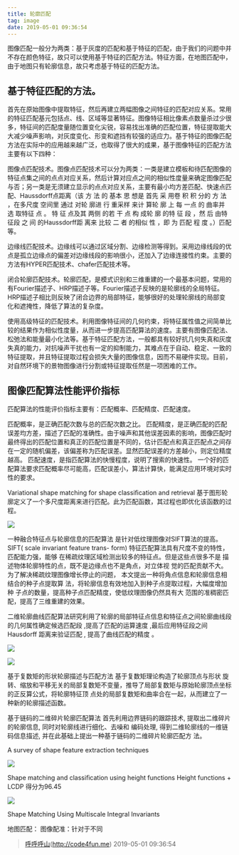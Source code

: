 ```yaml
---
title: 轮廓匹配
tag: image
date: 2019-05-01 09:36:54
---
```


图像匹配一般分为两类：基于灰度的匹配和基于特征的匹配，由于我们的问题中并不存在颜色特征，故只可以使用基于特征的匹配方法。特征方面，在地图匹配中，由于地图只有轮廓信息，故只考虑基于特征的匹配方法。
## 基于特征匹配的方法。
首先在原始图像中提取特征，然后再建立两幅图像之间特征的匹配对应关系。常用的特征匹配基元包括点、线、区域等显著特征。图像特征相比像素点数量杀过少很多，特征间的匹配度量随位置变化尖锐，容易找出准确的匹配位置，特征提取能大大减少噪声影响，对灰度变化、形变和遮挡有较强的适应力。基于特征的图像匹配方法在实际中的应用越来越广泛，也取得了很大的成果，基于图像特征的匹配方法主要有以下四种：

图像点匹配技术。图像点匹配技术可以分为两类：一类是建立模板和待匹配图像的特征点集之间的点点对应关系，然后计算对应点之间的相似性度量来确定图像匹配与否；另一类是无须建立显示的点点对应关系，主要有最小均方差匹配、快速点匹配、Haussdorff点距离（该 方 法 的 基本 思 想是 首先 采 用卷 积 积 分的 方 法 ，在多尺度 空间里 通过 对轮 廓进 行 重采样 来计 算轮 廓 上 每 一点 的 曲率并 选 取特征 点 。 特 征 点及其 两侧 的若 干 点 构 成轮 廓 的特 征 段 ，然 后 由特 征段 之 间 的Haussdorff距 离来 比较 二 者 的相似 性 ，即 为 匹配 程 度 。）匹配等。

边缘线匹配技术。边缘线可以通过区域分割、边缘检测等得到。采用边缘线段的优点是孤立边缘点的偏差对边缘线段的影响很小，还加入了边缘连接性约束。主要的方法有HYPER匹配技术、chafer匹配技术等。

闭合轮廓匹配技术。轮廓匹配，是模式识别和三维重建的一个最基本问题，常用的有Fourier描述子、HRP描述子等。Fourier描述子反映的是轮廓线的全局特征。HRP描述子相比则反映了闭合边界的局部特征，能够很好的处理轮廓线的局部变化和遮掩性，降低了算法的复杂度。

使用高级特征的匹配技术。利用图像特征间的几何约束，将特征属性值之间简单比较的结果作为相似性度量，从而进一步提高匹配算法的速度。主要有图像匹配法、松弛法和能量最小化法等。基于特征匹配方法，一般都具有较好抗几何失真和灰度失真的能力，对抗噪声干扰也有一定的抑制能力，其难点在于自动、稳定、一致的特征提取，并且特征提取过程会损失大量的图像信息，因而不易硬件实现。目前，对自然环境下的景物图像进行分割或特征提取任然是一项困难的工作。

## 图像匹配算法性能评价指标

匹配算法的性能评价指标主要有：匹配概率、匹配精度、匹配速度。

匹配概率，是正确匹配次数与总的匹配次数之比。
匹配精度，是正确匹配的匹配误差均方差，描述了匹配的准确性。由于噪声和其他误差因素的影响，图像匹配时最终得出的匹配位置和真正的匹配位置是不同的，估计匹配点和真正匹配点之间存在一定的随机偏差，该偏差称为匹配误差。显然匹配误差的方差越小，则定位精度越高。
匹配速度，是指匹配算法的快慢程度，说明了搜索的快速性。
一个好的匹配算法要求匹配概率尽可能高，匹配误差小，算法计算快，能满足应用环境对实时性的要求。

Variational shape matching for shape classiﬁcation and retrieval  基于图形轮廓定义了一个多尺度距离来进行匹配。此为匹配函数，其过程也即优化该函数的过程。

![](https://raw.githubusercontent.com/zhangzhishan/blogpics/dev/78846630-4B6F-47D2-9E09-DC01EB5F1D73.png)


一种融合特征点与轮廓信息的匹配算法 是针对低纹理图像对SIFT算法的提高。SIFT( scale invariant feature trans- form) 特征匹配算法具有尺度不变的特性，匹配能力强，能够 在稀疏纹理区域检测出较多的特征点。但是这些点很多不是 描述物体轮廓特性的点，既不是边缘点也不是角点，对立体视 觉的匹配贡献不大。为了解决稀疏纹理图像增长停止的问题， 本文提出一种将角点信息和轮廓信息相结合的种子点提取算 法，将轮廓信息有效地加入到种子点提取过程，大幅度增加种 子点的数量，提高种子点匹配精度，使低纹理图像仍然具有大 范围的准稠密匹配，提高了三维重建的效果。

二维轮廓曲线匹配算法研究利用了轮廓的局部特征点信息和特征点之间轮廓曲线段的几何属性确定候选匹配段 ,提高了匹配的运算速度 ,最后应用特征段之间Hausdorff 距离来验证匹配 , 提高了曲线匹配的精度 。

![](https://raw.githubusercontent.com/zhangzhishan/blogpics/dev/FF57F8D7-0F4B-49F0-B058-F51A3F209838.png)

![](https://raw.githubusercontent.com/zhangzhishan/blogpics/dev/562B2AB2-953A-421B-88A2-563A399F7FD8.png)


基于复数矩的形状轮廓描述与匹配方法  基于复数矩理论构造了轮廓顶点与形状 旋转、缩放和平移无关的局部复数矩不变量，推导了局部复数矩与原始轮廓顶点坐标的正反算公式，将轮廓特征顶 点处的局部复数矩和曲率合在一起，从而建立了一种新的轮廓描述函数。

基于链码的二维碎片轮廓匹配算法  首先利用边界链码的跟踪技术, 提取出二维碎片的轮廓信息, 同时对轮廓线进行细化、去噪和
编码处理, 得到二维轮廓线的一维链码信息描述, 并在此基础上提出一种基于链码的二维碎片轮廓匹配方
法。

A survey of shape feature extraction techniques

![](https://raw.githubusercontent.com/zhangzhishan/blogpics/dev/FB66E879-EAE7-4737-8DC7-611CFFBD5502.png)


Shape matching and classiﬁcation using height functions
Height functions + LCDP 得分为96.45

![](https://raw.githubusercontent.com/zhangzhishan/blogpics/dev/FB66E879-EAE7-4737-8DC7-611CFFBD5502.png)


Shape Matching Using Multiscale Integral Invariants


地图匹配：
图像配准：针对于不同


> [呼呼呼山]()(http://code4fun.me)
> 2019-05-01 09:36:54
